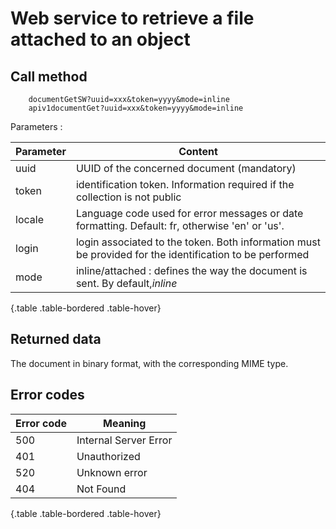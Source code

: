 # Web service to retrieve a file attached to an object

## Call method

~~~
	documentGetSW?uuid=xxx&token=yyyy&mode=inline
	apiv1documentGet?uuid=xxx&token=yyyy&mode=inline
~~~

Parameters :


| Parameter | Content                                                                                                 |
| ----------- | --------------------------------------------------------------------------------------------------------- |
| uuid      | UUID of the concerned document (mandatory)                                                              |
| token     | identification token. Information required if the collection is not public                              |
| locale    | Language code used for error messages or date formatting. Default: fr, otherwise 'en' or 'us'.          |
| login     | login associated to the token. Both information must be provided for the identification to be performed |
| mode      | inline/attached : defines the way the document is sent. By default,*inline*                             |

{.table .table-bordered .table-hover}

## Returned data

The document in binary format, with the corresponding MIME type.

## Error codes


| Error code | Meaning               |
| ------------ | ----------------------- |
| 500        | Internal Server Error |
| 401        | Unauthorized          |
| 520        | Unknown error         |
| 404        | Not Found             |

{.table .table-bordered .table-hover}

